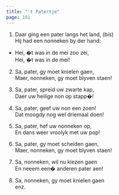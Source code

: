 ```yaml
---
title: "'t Patertje"
page: 181
---  
```



1. Daar ging een pater langs het land, (bis)  
Hij had een nonneken by der hand:  


- Hei, �t was in de mei zoo zei,  
Hei, �t was in de mei!  


2. Sa, pater, gy moet knielen gaen,  
Maer, nonneken, gy moet blyven staen!  


3. Sa, pater, spreid uw zwarte kap,  
Daer uw heilige non op stapp�!  


4. Sa, pater, geef uw non een zoen!  
Dat moogdy nog wel driemaal doen!  


5. Sa, pater, hef uw nonneken op,  
En dans weer vroolyk met uw pop!  


6. Sa, pater, gy moet scheiden gaen,  
Maer, nonneken, gy moet blyven staen!  


7. Sa, nonneken, wil nu kiezen gaen  
En neeem een� anderen pater aen!  


8. Sa, nonneken, gy moet knielen gaen   
enz.   